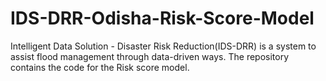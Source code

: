 # IDS-DRR-Odisha-Risk-Score-Model
Intelligent Data Solution - Disaster Risk Reduction(IDS-DRR) is a system to assist flood management through data-driven ways. The repository contains the code for the Risk score model.
